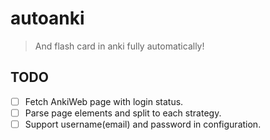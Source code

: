 # autoanki
> And flash card in anki fully automatically!


## TODO
-[ ] Fetch AnkiWeb page with login status.
-[ ] Parse page elements and split to each strategy.
-[ ] Support username(email) and password in configuration.
